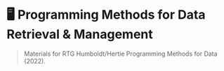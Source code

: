 # 🖥 Programming Methods for Data Retrieval & Management

> Materials for RTG Humboldt/Hertie Programming Methods for Data (2022).


